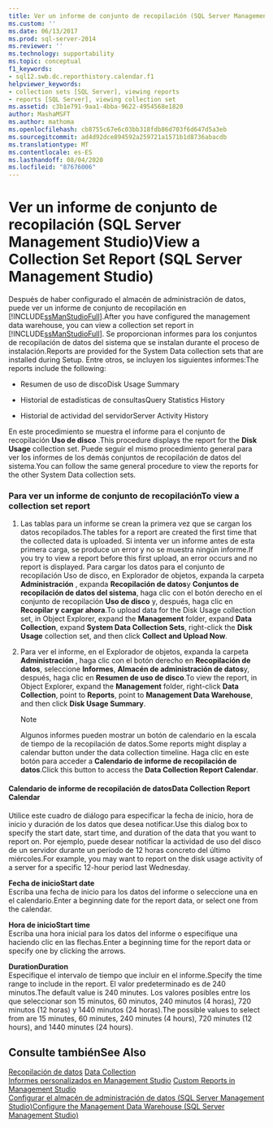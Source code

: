 ```yaml
---
title: Ver un informe de conjunto de recopilación (SQL Server Management Studio) | Microsoft Docs
ms.custom: ''
ms.date: 06/13/2017
ms.prod: sql-server-2014
ms.reviewer: ''
ms.technology: supportability
ms.topic: conceptual
f1_keywords:
- sql12.swb.dc.reporthistory.calendar.f1
helpviewer_keywords:
- collection sets [SQL Server], viewing reports
- reports [SQL Server], viewing collection set
ms.assetid: c3b1e791-9aa1-4bba-9622-4954568e1820
author: MashaMSFT
ms.author: mathoma
ms.openlocfilehash: cb8755c67e6c03bb318fdb86d703f6d647d5a3eb
ms.sourcegitcommit: ad4d92dce894592a259721a1571b1d8736abacdb
ms.translationtype: MT
ms.contentlocale: es-ES
ms.lasthandoff: 08/04/2020
ms.locfileid: "87676006"
---
```

# <a name="view-a-collection-set-report-sql-server-management-studio"></a><span data-ttu-id="2c4ee-102">Ver un informe de conjunto de recopilación (SQL Server Management Studio)</span><span class="sxs-lookup"><span data-stu-id="2c4ee-102">View a Collection Set Report (SQL Server Management Studio)</span></span>
  <span data-ttu-id="2c4ee-103">Después de haber configurado el almacén de administración de datos, puede ver un informe de conjunto de recopilación en [!INCLUDE[ssManStudioFull](../../includes/ssmanstudiofull-md.md)].</span><span class="sxs-lookup"><span data-stu-id="2c4ee-103">After you have configured the management data warehouse, you can view a collection set report in [!INCLUDE[ssManStudioFull](../../includes/ssmanstudiofull-md.md)].</span></span> <span data-ttu-id="2c4ee-104">Se proporcionan informes para los conjuntos de recopilación de datos del sistema que se instalan durante el proceso de instalación.</span><span class="sxs-lookup"><span data-stu-id="2c4ee-104">Reports are provided for the System Data collection sets that are installed during Setup.</span></span> <span data-ttu-id="2c4ee-105">Entre otros, se incluyen los siguientes informes:</span><span class="sxs-lookup"><span data-stu-id="2c4ee-105">The reports include the following:</span></span>  
  
-   <span data-ttu-id="2c4ee-106">Resumen de uso de disco</span><span class="sxs-lookup"><span data-stu-id="2c4ee-106">Disk Usage Summary</span></span>  
  
-   <span data-ttu-id="2c4ee-107">Historial de estadísticas de consultas</span><span class="sxs-lookup"><span data-stu-id="2c4ee-107">Query Statistics History</span></span>  
  
-   <span data-ttu-id="2c4ee-108">Historial de actividad del servidor</span><span class="sxs-lookup"><span data-stu-id="2c4ee-108">Server Activity History</span></span>  
  
 <span data-ttu-id="2c4ee-109">En este procedimiento se muestra el informe para el conjunto de recopilación **Uso de disco** .</span><span class="sxs-lookup"><span data-stu-id="2c4ee-109">This procedure displays the report for the **Disk Usage** collection set.</span></span> <span data-ttu-id="2c4ee-110">Puede seguir el mismo procedimiento general para ver los informes de los demás conjuntos de recopilación de datos del sistema.</span><span class="sxs-lookup"><span data-stu-id="2c4ee-110">You can follow the same general procedure to view the reports for the other System Data collection sets.</span></span>  
  
### <a name="to-view-a-collection-set-report"></a><span data-ttu-id="2c4ee-111">Para ver un informe de conjunto de recopilación</span><span class="sxs-lookup"><span data-stu-id="2c4ee-111">To view a collection set report</span></span>  
  
1.  <span data-ttu-id="2c4ee-112">Las tablas para un informe se crean la primera vez que se cargan los datos recopilados.</span><span class="sxs-lookup"><span data-stu-id="2c4ee-112">The tables for a report are created the first time that the collected data is uploaded.</span></span> <span data-ttu-id="2c4ee-113">Si intenta ver un informe antes de esta primera carga, se produce un error y no se muestra ningún informe.</span><span class="sxs-lookup"><span data-stu-id="2c4ee-113">If you try to view a report before this first upload, an error occurs and no report is displayed.</span></span> <span data-ttu-id="2c4ee-114">Para cargar los datos para el conjunto de recopilación Uso de disco, en Explorador de objetos, expanda la carpeta **Administración** , expanda **Recopilación de datos**y **Conjuntos de recopilación de datos del sistema**, haga clic con el botón derecho en el conjunto de recopilación **Uso de disco** y, después, haga clic en **Recopilar y cargar ahora**.</span><span class="sxs-lookup"><span data-stu-id="2c4ee-114">To upload data for the Disk Usage collection set, in Object Explorer, expand the **Management** folder, expand **Data Collection**, expand **System Data Collection Sets**, right-click the **Disk Usage** collection set, and then click **Collect and Upload Now**.</span></span>  
  
2.  <span data-ttu-id="2c4ee-115">Para ver el informe, en el Explorador de objetos, expanda la carpeta **Administración** , haga clic con el botón derecho en **Recopilación de datos**, seleccione **Informes**, **Almacén de administración de datos**y, después, haga clic en **Resumen de uso de disco**.</span><span class="sxs-lookup"><span data-stu-id="2c4ee-115">To view the report, in Object Explorer, expand the **Management** folder, right-click **Data Collection**, point to **Reports**, point to **Management Data Warehouse**, and then click **Disk Usage Summary**.</span></span>  
  
    > [!NOTE]  
    >  <span data-ttu-id="2c4ee-116">Algunos informes pueden mostrar un botón de calendario en la escala de tiempo de la recopilación de datos.</span><span class="sxs-lookup"><span data-stu-id="2c4ee-116">Some reports might display a calendar button under the data collection timeline.</span></span> <span data-ttu-id="2c4ee-117">Haga clic en este botón para acceder a **Calendario de informe de recopilación de datos**.</span><span class="sxs-lookup"><span data-stu-id="2c4ee-117">Click this button to access the **Data Collection Report Calendar**.</span></span>  
  
#### <a name="data-collection-report-calendar"></a><span data-ttu-id="2c4ee-118">Calendario de informe de recopilación de datos</span><span class="sxs-lookup"><span data-stu-id="2c4ee-118">Data Collection Report Calendar</span></span>  
 <span data-ttu-id="2c4ee-119">Utilice este cuadro de diálogo para especificar la fecha de inicio, hora de inicio y duración de los datos que desea notificar.</span><span class="sxs-lookup"><span data-stu-id="2c4ee-119">Use this dialog box to specify the start date, start time, and duration of the data that you want to report on.</span></span> <span data-ttu-id="2c4ee-120">Por ejemplo, puede desear notificar la actividad de uso del disco de un servidor durante un período de 12 horas concreto del último miércoles.</span><span class="sxs-lookup"><span data-stu-id="2c4ee-120">For example, you may want to report on the disk usage activity of a server for a specific 12-hour period last Wednesday.</span></span>  
  
 <span data-ttu-id="2c4ee-121">**Fecha de inicio**</span><span class="sxs-lookup"><span data-stu-id="2c4ee-121">**Start date**</span></span>  
 <span data-ttu-id="2c4ee-122">Escriba una fecha de inicio para los datos del informe o seleccione una en el calendario.</span><span class="sxs-lookup"><span data-stu-id="2c4ee-122">Enter a beginning date for the report data, or select one from the calendar.</span></span>  
  
 <span data-ttu-id="2c4ee-123">**Hora de inicio**</span><span class="sxs-lookup"><span data-stu-id="2c4ee-123">**Start time**</span></span>  
 <span data-ttu-id="2c4ee-124">Escriba una hora inicial para los datos del informe o especifique una haciendo clic en las flechas.</span><span class="sxs-lookup"><span data-stu-id="2c4ee-124">Enter a beginning time for the report data or specify one by clicking the arrows.</span></span>  
  
 <span data-ttu-id="2c4ee-125">**Duration**</span><span class="sxs-lookup"><span data-stu-id="2c4ee-125">**Duration**</span></span>  
 <span data-ttu-id="2c4ee-126">Especifique el intervalo de tiempo que incluir en el informe.</span><span class="sxs-lookup"><span data-stu-id="2c4ee-126">Specify the time range to include in the report.</span></span> <span data-ttu-id="2c4ee-127">El valor predeterminado es de 240 minutos.</span><span class="sxs-lookup"><span data-stu-id="2c4ee-127">The default value is 240 minutes.</span></span> <span data-ttu-id="2c4ee-128">Los valores posibles entre los que seleccionar son 15 minutos, 60 minutos, 240 minutos (4 horas), 720 minutos (12 horas) y 1440 minutos (24 horas).</span><span class="sxs-lookup"><span data-stu-id="2c4ee-128">The possible values to select from are 15 minutes, 60 minutes, 240 minutes (4 hours), 720 minutes (12 hours), and 1440 minutes (24 hours).</span></span>  
  
## <a name="see-also"></a><span data-ttu-id="2c4ee-129">Consulte también</span><span class="sxs-lookup"><span data-stu-id="2c4ee-129">See Also</span></span>  
 <span data-ttu-id="2c4ee-130">[Recopilación de datos](data-collection.md) </span><span class="sxs-lookup"><span data-stu-id="2c4ee-130">[Data Collection](data-collection.md) </span></span>  
 <span data-ttu-id="2c4ee-131">[Informes personalizados en Management Studio](../../ssms/object/custom-reports-in-management-studio.md) </span><span class="sxs-lookup"><span data-stu-id="2c4ee-131">[Custom Reports in Management Studio](../../ssms/object/custom-reports-in-management-studio.md) </span></span>  
 [<span data-ttu-id="2c4ee-132">Configurar el almacén de administración de datos &#40;SQL Server Management Studio&#41;</span><span class="sxs-lookup"><span data-stu-id="2c4ee-132">Configure the Management Data Warehouse &#40;SQL Server Management Studio&#41;</span></span>](configure-the-management-data-warehouse-sql-server-management-studio.md)  
  
  
